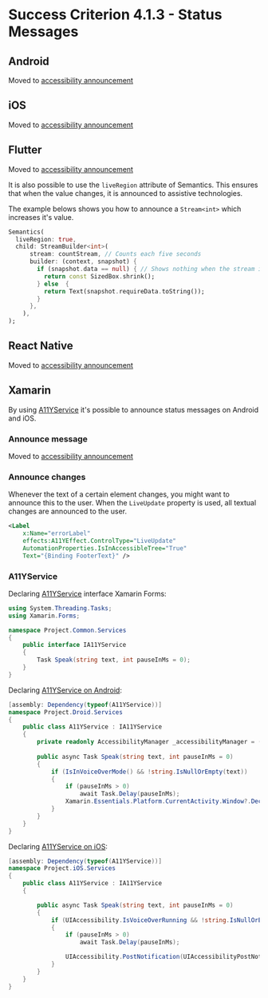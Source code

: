 # Success Criterion 4.1.3 - Status Messages

## Android

Moved to [accessibility announcement](../accessibility-announcement.md)

## iOS

Moved to [accessibility announcement](../accessibility-announcement.md)

## Flutter

Moved to [accessibility announcement](../accessibility-announcement.md)

It is also possible to use the `liveRegion` attribute of Semantics. This ensures that when the value changes, it is announced to assistive technologies.

The example belows shows you how to announce a `Stream<int>` which increases it's value.

```dart
Semantics(
  liveRegion: true,
  child: StreamBuilder<int>(
      stream: countStream, // Counts each five seconds
      builder: (context, snapshot) {
        if (snapshot.data == null) { // Shows nothing when the stream is empty
          return const SizedBox.shrink();
        } else  {
          return Text(snapshot.requireData.toString());
        }
      },
    ),
);
```

## React Native

Moved to [accessibility announcement](../accessibility-announcement.md)

## Xamarin

By using [A11YService](./A11YService.md) it's possible to announce status messages on Android and iOS.

### Announce message

Moved to [accessibility announcement](../accessibility-announcement.md)

### Announce changes

Whenever the text of a certain element changes, you might want to announce this to the user. When the `LiveUpdate` property is used, all textual changes are announced to the user.

```xml
<Label
    x:Name="errorLabel"
    effects:A11YEffect.ControlType="LiveUpdate"
    AutomationProperties.IsInAccessibleTree="True"
    Text="{Binding FooterText}" />
```

### A11YService

Declaring [A11YService](./A11YService.md) interface Xamarin Forms:

```csharp
using System.Threading.Tasks;
using Xamarin.Forms;

namespace Project.Common.Services
{
    public interface IA11YService
    {
        Task Speak(string text, int pauseInMs = 0);
    }
}
```

Declaring [A11YService on Android](./A11YService_Android.md):

```csharp
[assembly: Dependency(typeof(A11YService))]
namespace Project.Droid.Services
{
    public class A11YService : IA11YService
    {
        private readonly AccessibilityManager _accessibilityManager = (AccessibilityManager)Xamarin.Essentials.Platform.CurrentActivity.GetSystemService(Context.AccessibilityService);
        
        public async Task Speak(string text, int pauseInMs = 0)
        {
            if (IsInVoiceOverMode() && !string.IsNullOrEmpty(text))
            {
                if (pauseInMs > 0)
                    await Task.Delay(pauseInMs);
                Xamarin.Essentials.Platform.CurrentActivity.Window?.DecorView?.AnnounceForAccessibility(text.StripHtml());
            }
        }
    }
}
```

Declaring [A11YService on iOS](./A11YService_iOS.md):

```csharp
[assembly: Dependency(typeof(A11YService))]
namespace Project.iOS.Services
{
    public class A11YService : IA11YService
    {

        public async Task Speak(string text, int pauseInMs = 0)
        {
            if (UIAccessibility.IsVoiceOverRunning && !string.IsNullOrEmpty(text))
            {
                if (pauseInMs > 0)
                    await Task.Delay(pauseInMs);

                UIAccessibility.PostNotification(UIAccessibilityPostNotification.Announcement, Foundation.NSObject.FromObject(text.StripHtml()));
            }
        }
    }
}
```
